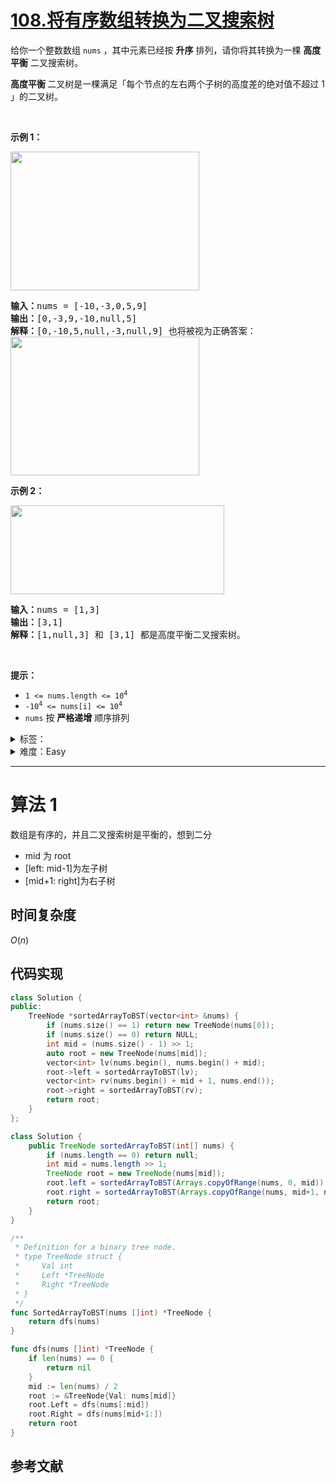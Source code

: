 # [108.将有序数组转换为二叉搜索树](https://leetcode.cn/problems/convert-sorted-array-to-binary-search-tree/)

<p>给你一个整数数组 <code>nums</code> ，其中元素已经按 <strong>升序</strong> 排列，请你将其转换为一棵 <strong>高度平衡</strong> 二叉搜索树。</p>

<p><strong>高度平衡 </strong>二叉树是一棵满足「每个节点的左右两个子树的高度差的绝对值不超过 1 」的二叉树。</p>

<p>&nbsp;</p>

<p><strong>示例 1：</strong></p>
<img alt="" src="https://assets.leetcode.com/uploads/2021/02/18/btree1.jpg" style="width: 302px; height: 222px;" />
<pre>
<strong>输入：</strong>nums = [-10,-3,0,5,9]
<strong>输出：</strong>[0,-3,9,-10,null,5]
<strong>解释：</strong>[0,-10,5,null,-3,null,9] 也将被视为正确答案：
<img alt="" src="https://assets.leetcode.com/uploads/2021/02/18/btree2.jpg" style="width: 302px; height: 222px;" />
</pre>

<p><strong>示例 2：</strong></p>
<img alt="" src="https://assets.leetcode.com/uploads/2021/02/18/btree.jpg" style="width: 342px; height: 142px;" />
<pre>
<strong>输入：</strong>nums = [1,3]
<strong>输出：</strong>[3,1]
<strong>解释：</strong>[1,null,3] 和 [3,1] 都是高度平衡二叉搜索树。
</pre>

<p>&nbsp;</p>

<p><strong>提示：</strong></p>

<ul>
	<li><code>1 &lt;= nums.length &lt;= 10<sup>4</sup></code></li>
	<li><code>-10<sup>4</sup> &lt;= nums[i] &lt;= 10<sup>4</sup></code></li>
	<li><code>nums</code> 按 <strong>严格递增</strong> 顺序排列</li>
</ul>

<details>
<summary>标签：</summary>
['树', '二叉搜索树', '数组', '分治', '二叉树']
</details>

<details>
<summary>难度：Easy</summary>
喜欢：1101
</details>

---

# 算法 1

数组是有序的，并且二叉搜索树是平衡的，想到二分

- mid 为 root
- [left: mid-1]为左子树
- [mid+1: right]为右子树

## 时间复杂度

$O(n)$

## 代码实现

```cpp []
class Solution {
public:
    TreeNode *sortedArrayToBST(vector<int> &nums) {
        if (nums.size() == 1) return new TreeNode(nums[0]);
        if (nums.size() == 0) return NULL;
        int mid = (nums.size() - 1) >> 1;
        auto root = new TreeNode(nums[mid]);
        vector<int> lv(nums.begin(), nums.begin() + mid);
        root->left = sortedArrayToBST(lv);
        vector<int> rv(nums.begin() + mid + 1, nums.end());
        root->right = sortedArrayToBST(rv);
        return root;
    }
};
```

```java []
class Solution {
    public TreeNode sortedArrayToBST(int[] nums) {
        if (nums.length == 0) return null;
        int mid = nums.length >> 1;
        TreeNode root = new TreeNode(nums[mid]);
        root.left = sortedArrayToBST(Arrays.copyOfRange(nums, 0, mid));
        root.right = sortedArrayToBST(Arrays.copyOfRange(nums, mid+1, nums.length));
        return root;
    }
}
```

```go []
/**
 * Definition for a binary tree node.
 * type TreeNode struct {
 *     Val int
 *     Left *TreeNode
 *     Right *TreeNode
 * }
 */
func SortedArrayToBST(nums []int) *TreeNode {
	return dfs(nums)
}

func dfs(nums []int) *TreeNode {
	if len(nums) == 0 {
		return nil
	}
	mid := len(nums) / 2
	root := &TreeNode{Val: nums[mid]}
	root.Left = dfs(nums[:mid])
	root.Right = dfs(nums[mid+1:])
	return root
}
```

## 参考文献
